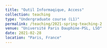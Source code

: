 ```yaml
---
title: "Outil Informaqique, Access"
collection: teaching
type: "Undergraduate course (L1)"
permalink: /teaching/2021-spring-teaching-2
venue: "Université Paris Dauphine-PSL, LSO"
date: 2021-02-28
location: "Paris, France"
---
```



